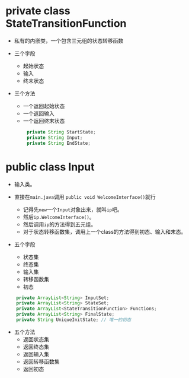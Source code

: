 # private class StateTransitionFunction

- 私有的内嵌类，一个包含三元组的状态转移函数

- 三个字段
  - 起始状态
  - 输入
  - 终末状态
- 三个方法
  - 一个返回起始状态
  - 一个返回输入
  - 一个返回终末状态

```java
        private String StartState;
        private String Input;
        private String EndState;
```

# public class Input

- 输入类。
- 直接在`main.java`调用 `public void WelcomeInterface()`就行
  - 记得先`new`一个`Input`对象出来，就叫`ip`吧。
  - 然后`ip.WelcomeInterface()`。
  - 然后调用`ip`的方法得到五元组。
  - 对于状态转移函数集，调用上一个class的方法得到初态、输入和末态。

- 五个字段
  - 状态集
  - 终态集
  - 输入集
  - 转移函数集
  - 初态

```java
    private ArrayList<String> InputSet;
    private ArrayList<String> StateSet;
    private ArrayList<StateTransitionFunction> Functions;
    private ArrayList<String> FinalState;
    private String UniqueInitState; // 唯一的初态
```

- 五个方法
  - 返回状态集
  - 返回终态集
  - 返回输入集
  - 返回转移函数集
  - 返回初态